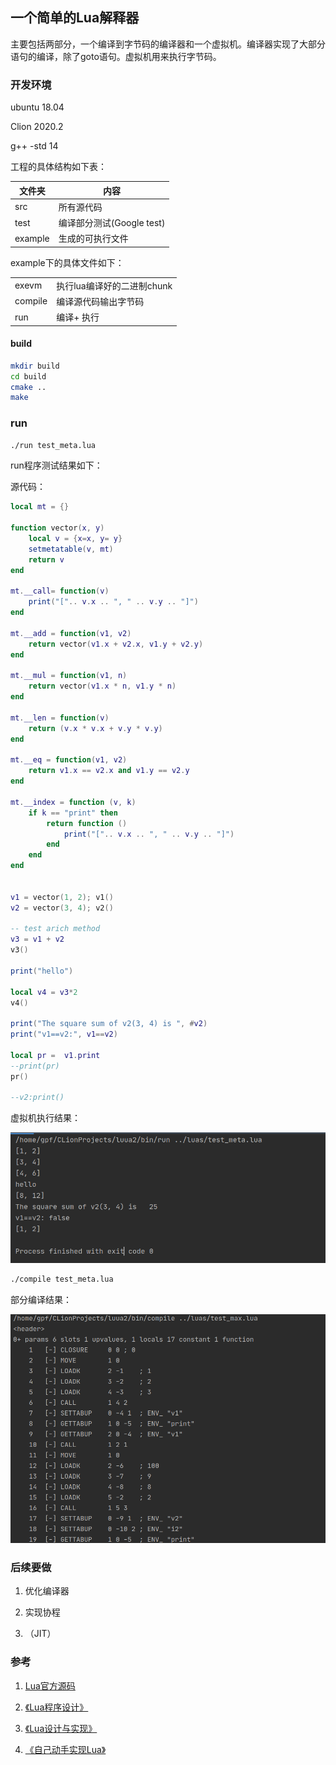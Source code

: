 ##  一个简单的Lua解释器

主要包括两部分，一个编译到字节码的编译器和一个虚拟机。编译器实现了大部分语句的编译，除了goto语句。虚拟机用来执行字节码。

### 开发环境

ubuntu 18.04

Clion 2020.2

g++ -std 14

工程的具体结构如下表：

| 文件夹  | 内容                      |
| ------- | ------------------------- |
| src     | 所有源代码                |
| test    | 编译部分测试(Google test) |
| example | 生成的可执行文件          |



example下的具体文件如下：

|         |                            |
| ------- | -------------------------- |
| exevm   | 执行lua编译好的二进制chunk |
| compile | 编译源代码输出字节码       |
| run     | 编译+ 执行                 |



#### build 

```bash
mkdir build 
cd build 
cmake ..
make
```



### run

```bash
./run test_meta.lua
```



run程序测试结果如下：

源代码：

```lua
local mt = {}

function vector(x, y)
    local v = {x=x, y= y}
    setmetatable(v, mt)
    return v
end

mt.__call= function(v)
    print("[".. v.x .. ", " .. v.y .. "]")
end

mt.__add = function(v1, v2)
    return vector(v1.x + v2.x, v1.y + v2.y)
end

mt.__mul = function(v1, n)
    return vector(v1.x * n, v1.y * n)
end

mt.__len = function(v)
    return (v.x * v.x + v.y * v.y)
end

mt.__eq = function(v1, v2)
    return v1.x == v2.x and v1.y == v2.y
end

mt.__index = function (v, k)
    if k == "print" then
        return function ()
            print("[".. v.x .. ", " .. v.y .. "]")
        end
    end
end


v1 = vector(1, 2); v1()
v2 = vector(3, 4); v2()

-- test arich method
v3 = v1 + v2
v3()

print("hello")

local v4 = v3*2
v4()

print("The square sum of v2(3, 4) is ", #v2)
print("v1==v2:", v1==v2)

local pr =  v1.print
--print(pr)
pr()

--v2:print()
```



虚拟机执行结果：

![alt](imgs/meta_result.png)

```bash
./compile test_meta.lua
```



部分编译结果：

![](imgs/compile_res.png)



### 后续要做

1. 优化编译器

3. 实现协程
4. （JIT）





### 参考

1. [Lua官方源码](https://github.com/lua/lua)
2. [《Lua程序设计》](https://book.douban.com/subject/30262035/)

3. [《Lua设计与实现》](https://book.douban.com/subject/27108476/)
4. [《自己动手实现Lua》](https://book.douban.com/subject/30348061/)